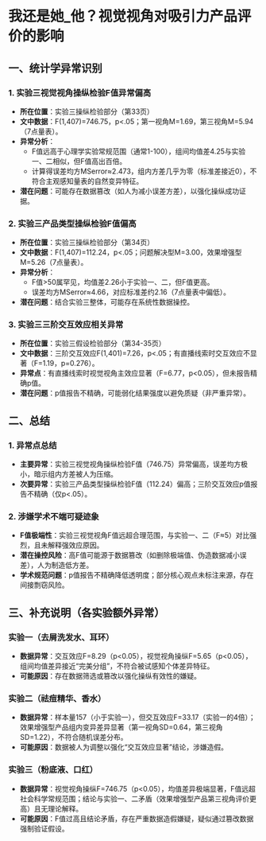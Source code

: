 # 我还是她_他？视觉视角对吸引力产品评价的影响

## 一、统计学异常识别

### 1. 实验三视觉视角操纵检验F值异常偏高

- **所在位置**：实验三操纵检验部分（第33页）  
- **文中数据**：F(1,407)=746.75，p<.05；第一视角M=1.69，第三视角M=5.94（7点量表）。  
- **异常分析**：  
  - F值远高于心理学实验常规范围（通常1-100），组间均值差4.25与实验一、二相似，但F值高出百倍。  
  - 计算得误差均方MSerror≈2.473，组内方差几乎为零（标准差接近0），不符合主观感知量表的自然变异特征。  
- **潜在问题**：可能存在数据篡改（如人为减小误差方差），以强化操纵成功证据。

### 2. 实验三产品类型操纵检验F值偏高

- **所在位置**：实验三操纵检验部分（第34页）  
- **文中数据**：F(1,407)=112.24，p<.05；问题解决型M=3.00，效果增强型M=5.26（7点量表）。  
- **异常分析**：  
  - F值>50属罕见，均值差2.26小于实验一、二，但F值更高。  
  - 误差均方MSerror≈4.66，对应标准差约2.16（7点量表中偏低）。  
- **潜在问题**：结合实验三整体，可能存在系统性数据操控。

### 3. 实验三三阶交互效应相关异常

- **所在位置**：实验三假设检验部分（第34-35页）  
- **文中数据**：三阶交互效应F(1,401)=7.26，p<.05；有直播线索时交互效应不显著（F=1.19，p=0.276）。  
- **异常点**：有直播线索时视觉视角主效应显著（F=6.77，p<0.05），但未报告精确p值。  
- **潜在问题**：p值报告不精确，可能弱化结果强度以避免质疑（非严重异常）。

## 二、总结

### 1. 异常点总结

- **主要异常**：实验三视觉视角操纵检验F值（746.75）异常偏高，误差均方极小，暗示组内方差被人为压缩。  
- **次要异常**：实验三产品类型操纵检验F值（112.24）偏高；三阶交互效应p值报告不精确（仅p<.05）。

### 2. 涉嫌学术不端可疑迹象

- **F值极端性**：实验三视觉视角F值远超合理范围，与实验一、二（F≈5）对比强烈，且未解释强效应原因。  
- **潜在操控风险**：高F值可能源于数据篡改（如删除极端值、伪造数据减小误差），人为制造低方差。  
- **学术规范问题**：p值报告不精确降低透明度；部分核心观点未标注来源，存在间接剽窃风险。

## 三、补充说明（各实验额外异常）

### 实验一（去屑洗发水、耳环）

- **数据异常**：交互效应F=8.29（p<0.05），视觉视角操纵F=5.65（p<0.05），组间均值差异接近“完美分组”，不符合被试感知个体差异特征。  
- **可能原因**：存在数据筛选或篡改以强化操纵有效性的嫌疑。

### 实验二（祛痘精华、香水）

- **数据异常**：样本量157（小于实验一），但交互效应F=33.17（实验一的4倍）；效果增强型产品组内变异差异显著（第一视角SD=0.64，第三视角SD=1.22），不符合随机误差分布。  
- **可能原因**：数据被人为调整以强化“交互效应显著”结论，涉嫌造假。

### 实验三（粉底液、口红）

- **数据异常**：视觉视角操纵F=746.75（p<0.05），均值差异极端显著，F值远超社会科学常规范围；结论与实验一、二矛盾（效果增强型产品第三视角评价更高）且无理论解释。  
- **可能原因**：F值过高且结论矛盾，存在严重数据造假嫌疑，疑似通过篡改数据强制验证假设。
